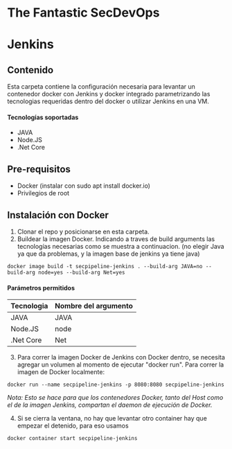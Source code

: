 # The Fantastic SecDevOps
# Jenkins

## Contenido 

Esta carpeta contiene la configuración necesaria para levantar un contenedor docker con Jenkins y docker integrado parametrizando las tecnologias requeridas dentro del docker o utilizar Jenkins en una VM.

#### Tecnologías soportadas

- JAVA
- Node.JS
- .Net Core

## Pre-requisitos

- Docker (instalar con sudo apt install docker.io)
- Privilegios de root

## Instalación con Docker

1) Clonar el repo y posicionarse en esta carpeta.
2) Buildear la imagen Docker. Indicando a traves de build arguments las tecnologías necesarias como se muestra a continuacion. (no elegir Java ya que da problemas, y la imagen base de jenkins ya tiene java)
```
docker image build -t secpipeline-jenkins . --build-arg JAVA=no --build-arg node=yes --build-arg Net=yes
```

#### Parámetros permitidos

| Tecnologia | Nombre del argumento |
|------------|----------------------|
| JAVA       | JAVA                 |
| Node.JS    | node                 |
| .Net Core  | Net                  |


3) Para correr la imagen Docker de Jenkins con Docker dentro, se necesita agregar un volumen al momento de ejecutar "docker run". Para correr la imagen de Docker localmente: 
```
docker run --name secpipeline-jenkins -p 8080:8080 secpipeline-jenkins
```
*Nota: Esto se hace para que los contenedores Docker, tanto del Host como el de la imagen Jenkins, compartan el daemon de ejecución de Docker.*

4) Si se cierra la ventana, no hay que levantar otro container hay que empezar el detenido, para eso usamos

```
docker container start secpipeline-jenkins
```
